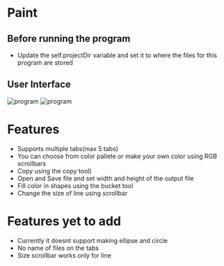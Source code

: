# Paint
## Before running the program
* Update the self.projectDir variable and set it to where the files for this program are stored

## User Interface
![program](https://dsm01pap002files.storage.live.com/y4mGT3iF66k6nLPO3jTUMRUaR3iB2nVgUuZ2NVIhytt270DjF2BYqaGR15ffOJBecysrtTlg0Bt7Qe6JPwdkwqjf62LQQrU7Vrj-ksF_40VkSW9WpnvG0KonqC5DNr5ZEWpEPSqVozW3y8eM6JsxC704msjBuZcjQbuIZq7Go130yADLO1sPpKLZx9WRoSDESFK?width=1920&height=1080&cropmode=none)
![program](https://dsm01pap002files.storage.live.com/y4mXLyDoXwdUP7ADPykyJdzR6oJRP-bmXIfoAHy5vp008gtIQUfJcmM_m3HSII5WoEhhWFvYFaRZzo_v_6kkXv663CNvvD8nPbpMaxjW5IPblYhuthSLXoSQF96TDN3QXnWugGT2T3ZJo7qDJf3HF3ec6xPv3d2_RaxrF5sxDJ7D0wxx1dMJM7DoWUbS62xhSAH?width=1920&height=1080&cropmode=none)
# Features
* Supports multiple tabs(max 5 tabs)
* You can choose from color pallete or make your own color using RGB scrollbars
* Copy using the copy tool)
* Open and Save file and set width and height of the output file
* Fill color in shapes using the bucket tool
* Change the size of line using scrollbar

# Features yet to add
* Currently it doesnt support making ellipse and circle
* No name of files on the tabs
* Size scrollbar works only for line 
